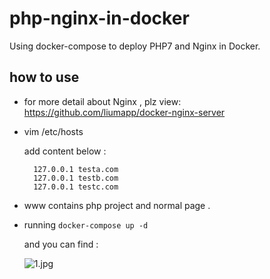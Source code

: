 # php-nginx-in-docker
Using docker-compose to deploy PHP7 and Nginx in Docker.

## how to use

* for more detail about Nginx , plz view:  https://github.com/liumapp/docker-nginx-server

* vim /etc/hosts

	add content below :

		127.0.0.1 testa.com
		127.0.0.1 testb.com
		127.0.0.1 testc.com

* www contains php project and normal page . 

* running ``` docker-compose up -d ```

	and you can find :

	![1.jpg](https://github.com/liumapp/php-nginx-in-docker/blob/master/pic/1.jpg)